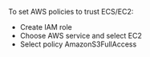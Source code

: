 To set AWS policies to trust ECS/EC2:
- Create IAM role
- Choose AWS service and select EC2
- Select policy AmazonS3FullAccess